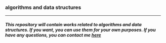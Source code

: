 ### algorithms and data structures
---
##### This repository will contain works related to algorithms and data structures. If you want, you can use them for your own purposes. If you have any questions, you can contact me [here](https://t.me/georgedemyan)

